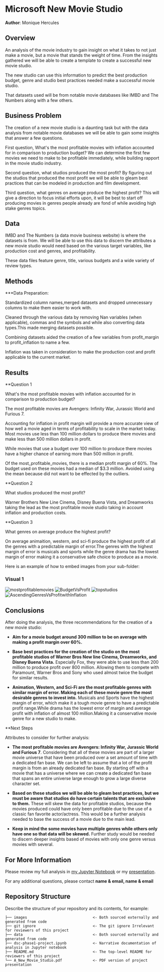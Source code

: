 

#  Microsoft New Movie Studio

**Author**: Monique Hercules 

## Overview

An analysis of the movie industry to gain insight on what it takes to not just make a movie, but a movie that stands the weight of time. From the insights gathered we will be able to create a template to create a successful new movie studio.

The new studio can use this information to predict the best production budget, genre and studio best practices needed make a successful movie studio.

That datasets used will be from notable movie databases like IMBD and The Numbers along with a few others.

## Business Problem

The creation of a new movie studio is a daunting task but with the data analysis from notable movie databases we will be able to gain some insights that answer a few questions.

First question, What's the most profitable movies with inflation accounted for in comparison to production budget? We can determine the first few movies we need to make to be profitable immediately, while building rapport in the movie studio industry.

Second question, what studios produced the most profit? By figuring out the studios that produced the most profit we will be able to gleam best practices that can be modeled in production and film development.

Third question, what genres on average produce the highest profit? This will give a direction to focus initial efforts upon, it will be best to start off producing movies in genres people already are fond of while avoiding high stake genres topics.


## Data

IMBD and The Numbers (a data movie business website) is where the datasets is from. We will be able to use this data to discern the attributes a new movie studio would need based on the various target variables, like production cost and genres, and profitability.

These data files feature genre, title, various budgets and a wide variety of review types.

## Methods

***Data Preparation:

Standardized column names,merged datasets and dropped unnecessary columns to make them easier to work with.

Cleaned through the various data by removing Nan variables (when applicable), commas and the symbols and while also converting data types.This made merging datasets possible.

Combining datasets aided the creation of a few variables from profit_margin to profit_inflation to name a few.

Inflation was taken in consideration to make the production cost and profit applicable to the current market.



## Results

**Question 1

What's the most profitable movies with inflation accounted for in comparison to production budget?

The most profitable movies are Avengers: Infinity War, Jurassic World and Furious 7.

Accounting for inflation in profit margin will provide a more accurate view of how well a movie aged in terms of profitability to scale in the market today. Most movies use less than 100 million dollars to produce there movies and make less than 500 million dollars in profit.

While movies that use a budget over 100 million to produce there movies have a higher chance of earning more than 500 million in profit.

Of the most_profitable_movies, there is a median profit margin of 60%. The budget used on these movies had a median of $3.3 million. Avoided using the mean because did not want to be effected by the outliers.


**Question 2 

What studios produced the most profit? 

Warner Brothers New Line Cinema, Disney Buena Vista, and Dreamworks taking the lead as the most profitable movie studio taking in account inflation and production costs.

**Question 3 

What genres on average produce the highest profit?

On average animaition, western, and sci-fi produce the highest profit of all the genres with a predictable margin of error.The genres with the highest margin of error is musicals and sports while the genre drama has the lowest margin of error making it a conservative safe choice to produce as a movie. 

Here is an example of how to embed images from your sub-folder:

### Visual 1

![mostprofitablemovies](./images/mostprofitablemovies.jpeg)
![BudgetVsProfit](./images/BudgetVsProfit.jpeg)
![topstudios](./images/topstudios.jpeg)
![AscendingGenresVsProfitwithInflation](./images/Ascending_Genres_Vs_Profit_with_Inflation.jpeg)

## Conclusions

After doing the analysis, the three recommendations for the creation of a new movie studio:

* **Aim for a movie budget around 300 million to be on average with making a profit margin over 60%.**

* **Base best practices for the creation of the studio on the most profitable studios of  Warner Bros New line Cinema, Dreamworks, and Disney Buena Vista.** Especially Fox, they were able to use less than 200 million to produce profit over 800 million. Allowing them to compete with Paramount, Warner Bros and Sony who used almost twice the budget for similar results. 

* **Animation, Western, and Sci-Fi are the most profitable genres with similar margin of error. Making each of these movie genre the most desirable genres to invest into.** 
Musicals and Sports have the highest margin of error, which make it a tough movie genre to have a predictable profit range.While drama has the lowest error of margin and average profit with inflation of almost 100 million.Making it a conservative movie genre for a new studio to make.

**Next Steps 

Attributes to consider for further analysis: 

* **The most profitable movies are Avengers: Infinity War, Jurassic World and Furious 7**. Considering that all of these movies are part of a  larger movie universe that have been produced over a set amount of time with a dedicated fan base. We can be left to assume that a lot of the profit margin is from an already dedicated fan base. By starting off with a movie that has a universe where we can create a dedicated fan base that spans an entire universe large enough to grow a large diverse character set.

* **Based on these studios we will be able to gleam best practices, but we must be aware that studios do have certain talents that are exclusive to them.** These will skew the data for profitable studios, because the movies produced could have only been profitable due to the use of a classic fan favorite actor/actress. This would be a further analysis needed to base the success of a movie due to the main lead. 

* **Keep in mind the some movies have multiple genres while others only have one so that data will be skewed.** Further study would be needed to discern deeper insights based of movies with only one genre versus movies with several.  

## For More Information

Please review my full analysis in [my Jupyter Notebook](./dsc-phase1-project.ipynb) or my [presentation](./A_New_Movie_Studio.pdf).

For any additional questions, please contact **name & email, name & email**

## Repository Structure

Describe the structure of your repository and its contents, for example:

```
├── images                              <- Both sourced externally and generated from code
├── git ignore                          <- The git ignore Irrelevant for reviewers of this project
├── data                                <- Both sourced externally and generated from code
├── dsc-phase1-project.ipynb            <- Narrative documentation of analysis in Jupyter notebook
├── README.md                           <- The top-level README for reviewers of this project
└── A_New_Movie_Studio.pdf              <- PDF version of project presentation

```
